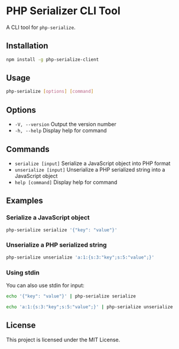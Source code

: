 # PHP Serializer CLI Tool

A CLI tool for `php-serialize`.

## Installation

```sh
npm install -g php-serialize-client
```

## Usage

```sh
php-serialize [options] [command]
```

## Options

- `-V, --version`        Output the version number
- `-h, --help`           Display help for command

## Commands

- `serialize [input]`    Serialize a JavaScript object into PHP format
- `unserialize [input]`  Unserialize a PHP serialized string into a JavaScript object
- `help [command]`       Display help for command

## Examples

### Serialize a JavaScript object

```sh
php-serialize serialize '{"key": "value"}'
```

### Unserialize a PHP serialized string

```sh
php-serialize unserialize 'a:1:{s:3:"key";s:5:"value";}'
```

### Using stdin

You can also use stdin for input:

```sh
echo '{"key": "value"}' | php-serialize serialize
```

```sh
echo 'a:1:{s:3:"key";s:5:"value";}' | php-serialize unserialize
```

## License

This project is licensed under the MIT License.
